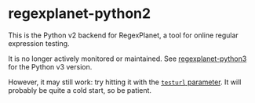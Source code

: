 # regexplanet-python2

This is the Python v2 backend for RegexPlanet, a tool for online regular expression testing.

It is no longer actively monitored or maintained.  See [regexplanet-python3](https://github.com/regexplanet/regexplanet-python3) for the Python v3 version.

However, it may still work: try hitting it with the [`testurl` parameter](https://www.regexplanet.com/advanced/python/index.html?testurl=https://regexplanet-python.appspot.com/test.json).  It will probably be quite a cold start, so be patient.
